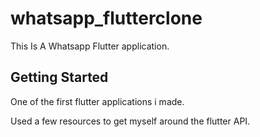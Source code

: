 # whatsapp_flutterclone

This Is A Whatsapp Flutter application.

## Getting Started

One of the first flutter applications i made.

Used a few resources to get myself around the flutter API.

